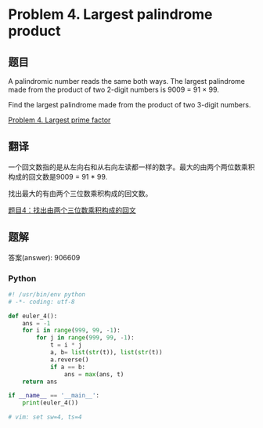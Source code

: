 Problem 4. Largest palindrome product
==================================

## 题目

A palindromic number reads the same both ways. The largest palindrome made from the product of two 2-digit numbers is 9009 = 91 × 99.

Find the largest palindrome made from the product of two 3-digit numbers.

[Problem 4. Largest prime factor](https://projecteuler.net/problem=4 "Problem 4")

## 翻译

一个回文数指的是从左向右和从右向左读都一样的数字。最大的由两个两位数乘积构成的回文数是9009 = 91 * 99.

找出最大的有由两个三位数乘积构成的回文数。

[题目4：找出由两个三位数乘积构成的回文](http://pe.spiritzhang.com/index.php/2011-05-11-09-44-54/5-4 "题目4")

## 题解

答案(answer): 906609

### Python

~~~python
#! /usr/bin/env python
# -*- coding: utf-8

def euler_4():
    ans = -1
    for i in range(999, 99, -1):
        for j in range(999, 99, -1):
            t = i * j
            a, b= list(str(t)), list(str(t))
            a.reverse()
            if a == b:
                ans = max(ans, t)
    return ans

if __name__ == '__main__':
    print(euler_4())

# vim: set sw=4, ts=4
~~~

